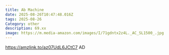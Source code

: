 ```yaml
---
title: Ab Machine
date: 2025-08-26T10:47:48.016Z
tags: 2025-08-26
Category: other
description: 69.xx
image: https://m.media-amazon.com/images/I/71gdntx2z4L._AC_SL1500_.jpg
---
```

https://amzlink.to/az07UdL6JCtC7
AD